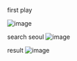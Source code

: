 first play

![image](https://user-images.githubusercontent.com/58679737/151666700-1c42c991-7b40-4791-aed8-bcc127351b3d.png)

search seoul
![image](https://user-images.githubusercontent.com/58679737/151666722-d05e424c-0f20-4b50-b28c-257c1db12fe1.png)

result
![image](https://user-images.githubusercontent.com/58679737/151666728-4ddb9da9-f9a6-4f10-b8dc-8e6d3ca63f74.png)

